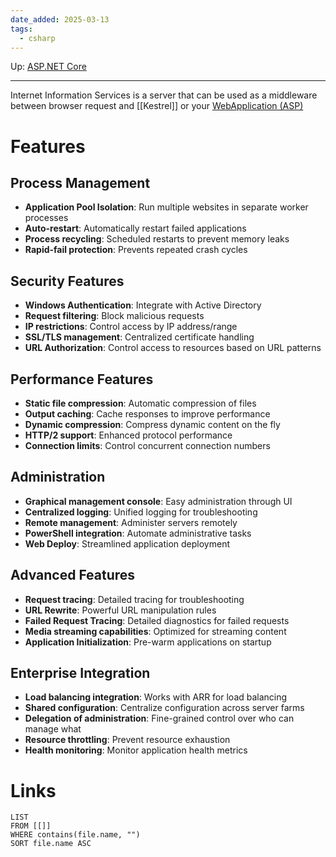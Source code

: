 ```yaml
---
date_added: 2025-03-13
tags:
  - csharp
---
```

Up: [ASP.NET Core](ASP.NET%20Core.md)
___
 Internet Information Services is a server that can be used as a middleware between browser request and [[Kestrel]] or your [WebApplication (ASP)](WebApplication%20(ASP).md)
# Features
## Process Management

- **Application Pool Isolation**: Run multiple websites in separate worker processes
- **Auto-restart**: Automatically restart failed applications
- **Process recycling**: Scheduled restarts to prevent memory leaks
- **Rapid-fail protection**: Prevents repeated crash cycles

## Security Features

- **Windows Authentication**: Integrate with Active Directory
- **Request filtering**: Block malicious requests
- **IP restrictions**: Control access by IP address/range
- **SSL/TLS management**: Centralized certificate handling
- **URL Authorization**: Control access to resources based on URL patterns

## Performance Features

- **Static file compression**: Automatic compression of files
- **Output caching**: Cache responses to improve performance
- **Dynamic compression**: Compress dynamic content on the fly
- **HTTP/2 support**: Enhanced protocol performance
- **Connection limits**: Control concurrent connection numbers

## Administration

- **Graphical management console**: Easy administration through UI
- **Centralized logging**: Unified logging for troubleshooting
- **Remote management**: Administer servers remotely
- **PowerShell integration**: Automate administrative tasks
- **Web Deploy**: Streamlined application deployment

## Advanced Features

- **Request tracing**: Detailed tracing for troubleshooting
- **URL Rewrite**: Powerful URL manipulation rules
- **Failed Request Tracing**: Detailed diagnostics for failed requests
- **Media streaming capabilities**: Optimized for streaming content
- **Application Initialization**: Pre-warm applications on startup

## Enterprise Integration

- **Load balancing integration**: Works with ARR for load balancing
- **Shared configuration**: Centralize configuration across server farms
- **Delegation of administration**: Fine-grained control over who can manage what
- **Resource throttling**: Prevent resource exhaustion
- **Health monitoring**: Monitor application health metrics
# Links
```dataview
LIST
FROM [[]]
WHERE contains(file.name, "")
SORT file.name ASC
```
